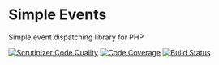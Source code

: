 # Simple Events
Simple event dispatching library for PHP

[![Scrutinizer Code Quality](https://scrutinizer-ci.com/g/yarcode/simple-events/badges/quality-score.png?b=master)](https://scrutinizer-ci.com/g/yarcode/simple-events/?branch=master)
[![Code Coverage](https://scrutinizer-ci.com/g/yarcode/simple-events/badges/coverage.png?b=master)](https://scrutinizer-ci.com/g/yarcode/simple-events/?branch=master)
[![Build Status](https://scrutinizer-ci.com/g/yarcode/simple-events/badges/build.png?b=master)](https://scrutinizer-ci.com/g/yarcode/simple-events/build-status/master)

